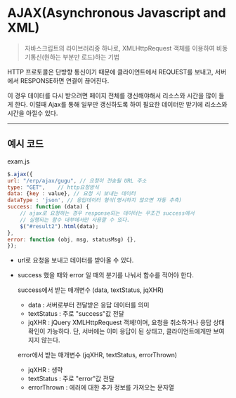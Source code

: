 # AJAX(Asynchronous Javascript and XML)

> 자바스크립트의 라이브러리중 하나로, XMLHttpRequest 객체를 이용하여 비동기통신(원하는 부분만 로드)하는 기법

HTTP 프로토콜은 단방향 통신이기 때문에 클라이언트에서 REQUEST를 보내고, 서버에서 RESPONSE하면 연결이 끊어진다.

이 경우 데이터를 다시 받으려면 페이지 전체를 갱신해야해서 리소스와 시간을 많이 들게 한다. 
이럴때 Ajax를 통해 일부만 갱신하도록 하여 필요한 데이터만 받기에 리소스와 시간을 아낄수 있다.

---

## 예시 코드

exam.js
```js
$.ajax({
url: "/erp/ajax/gugu", // 요청이 전송될 URL 주소
type: "GET",    // http요청방식
data: {key : value}, // 요청 시 보내는 데이터
dataType : 'json', // 응답데이터 형식(명시하지 않으면 자동 추측)
success: function (data) {
    // ajax로 요청하는 경우 response되는 데이터는 무조건 success에서
    // 실행되는 함수 내부에서만 사용할 수 있다.
    $("#result2").html(data);
},
error: function (obj, msg, statusMsg) {},
});

```
- url로 요청을 보내고 데이터를 받아올 수 있다.

- success 했을 때와 error 일 때의 분기를 나눠서 함수를 적어야 한다.

    success에서 받는 매개변수 (data, textStatus, jqXHR)
    
    - data : 서버로부터 전달받은 응답 데이터를 의미
    - textStatus : 주로 "success"값 전달
    - jqXHR : jQuery XMLHttpRequest 객체!이며, 요청을 취소하거나 응답 상태확인이 가능하다. 단, 서버에는 이미 응답이 된 상태고, 클라이언트에게만 보여지지 않는다.

    error에서 받는 매개변수 (jqXHR, textStatus, errorThrown)
    - jqXHR : 생략
    - textStatus : 주로 "error"값 전달
    - errorThrown : 에러에 대한 추가 정보를 가져오는 문자열

